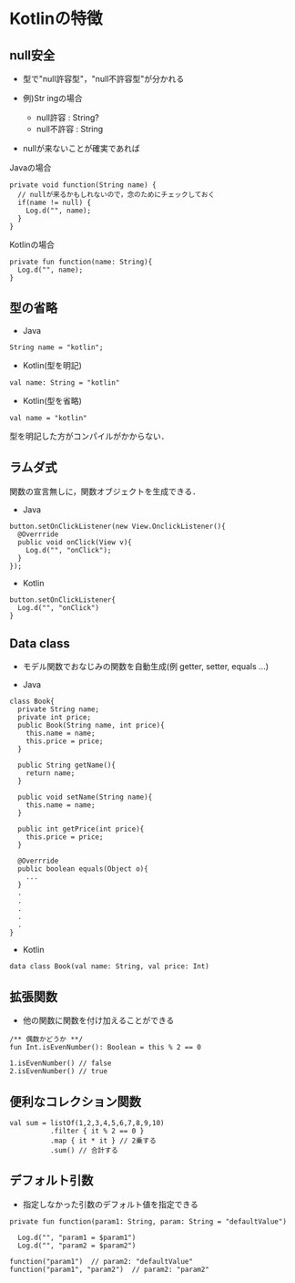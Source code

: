 # Kotlinの特徴
## null安全
- 型で"null許容型"，"null不許容型"が分かれる  
- 例)Str ingの場合
  - null許容 : String?
  - null不許容 : String

- nullが来ないことが確実であれば  

Javaの場合  

```  
private void function(String name) {
  // nullが来るかもしれないので，念のためにチェックしておく
  if(name != null) {
    Log.d("", name);
  }
}
```

Kotlinの場合  

```
private fun function(name: String){
  Log.d("", name);
}
```

## 型の省略
- Java

```
String name = "kotlin";
```

- Kotlin(型を明記)

```
val name: String = "kotlin"
```

- Kotlin(型を省略)

```
val name = "kotlin"
```

型を明記した方がコンパイルがかからない．

## ラムダ式
関数の宣言無しに，関数オブジェクトを生成できる．  

- Java

```
button.setOnClickListener(new View.OnclickListener(){
  @Overrride
  public void onClick(View v){
    Log.d("", "onClick");
  }
});
```

- Kotlin

```
button.setOnClickListener{
  Log.d("", "onClick")
}
```

## Data class
- モデル関数でおなじみの関数を自動生成(例 getter, setter, equals ...)  

- Java

```
class Book{
  private String name;
  private int price;
  public Book(String name, int price){
    this.name = name;
    this.price = price;
  }

  public String getName(){
    return name;
  }

  public void setName(String name){
    this.name = name;
  }

  public int getPrice(int price){
    this.price = price;
  }

  @Overrride
  public boolean equals(Object o){
    ...
  }
  .
  .
  .
  .
  .
}
```

- Kotlin

```
data class Book(val name: String, val price: Int)
```

## 拡張関数
- 他の関数に関数を付け加えることができる

```
/** 偶数かどうか **/
fun Int.isEvenNumber(): Boolean = this % 2 == 0

1.isEvenNumber() // false
2.isEvenNumber() // true
```

## 便利なコレクション関数

```
val sum = listOf(1,2,3,4,5,6,7,8,9,10)
          .filter { it % 2 == 0 }
          .map { it * it } // 2乗する
          .sum() // 合計する
```

## デフォルト引数
- 指定しなかった引数のデフォルト値を指定できる

```
private fun function(param1: String, param: String = "defaultValue")

  Log.d("", "param1 = $param1")
  Log.d("", "param2 = $param2")

```

```
function("param1")  // param2: "defaultValue"
function("param1", "param2")  // param2: "param2"
```

